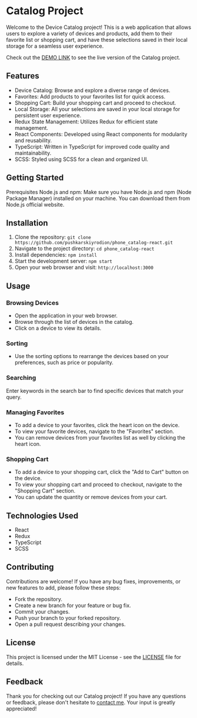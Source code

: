 # Catalog Project

Welcome to the Device Catalog project! This is a web application that allows users to explore a variety of devices and products, add them to their favorite list or shopping cart, and have these selections saved in their local storage for a seamless user experience.

Check out the [DEMO LINK](https://pushkarskiyrodion.github.io/phone_catalog-react/) to see the live version of the Catalog project.

## Features
+ Device Catalog: Browse and explore a diverse range of devices.
+ Favorites: Add products to your favorites list for quick access.
+ Shopping Cart: Build your shopping cart and proceed to checkout.
+ Local Storage: All your selections are saved in your local storage for persistent user experience.
+ Redux State Management: Utilizes Redux for efficient state management.
+ React Components: Developed using React components for modularity and reusability.
+ TypeScript: Written in TypeScript for improved code quality and maintainability.
+ SCSS: Styled using SCSS for a clean and organized UI.

## Getting Started
Prerequisites
Node.js and npm: Make sure you have Node.js and npm (Node Package Manager) installed on your machine. You can download them from Node.js official website.

## Installation

1. Clone the repository: `git clone https://github.com/pushkarskiyrodion/phone_catalog-react.git`
2. Navigate to the project directory: `cd phone_catalog-react`
3. Install dependencies: `npm install`
4. Start the development server: `npm start`
5. Open your web browser and visit: `http://localhost:3000`

## Usage
### Browsing Devices
+ Open the application in your web browser.
+ Browse through the list of devices in the catalog.
+ Click on a device to view its details.

### Sorting
+ Use the sorting options to rearrange the devices based on your preferences, such as price or popularity.

### Searching
Enter keywords in the search bar to find specific devices that match your query.

### Managing Favorites
+ To add a device to your favorites, click the heart icon on the device.
+ To view your favorite devices, navigate to the "Favorites" section.
+ You can remove devices from your favorites list as well by clicking the heart icon.

### Shopping Cart
+ To add a device to your shopping cart, click the "Add to Cart" button on the device.
+ To view your shopping cart and proceed to checkout, navigate to the "Shopping Cart" section.
+ You can update the quantity or remove devices from your cart.

## Technologies Used
+ React
+ Redux
+ TypeScript
+ SCSS

## Contributing
Contributions are welcome! If you have any bug fixes, improvements, or new features to add, please follow these steps:

+ Fork the repository.
+ Create a new branch for your feature or bug fix.
+ Commit your changes.
+ Push your branch to your forked repository.
+ Open a pull request describing your changes.

## License
This project is licensed under the MIT License - see the [LICENSE](https://opensource.org/license/mit/) file for details.

## Feedback

Thank you for checking out our Catalog project! If you have any questions or feedback, please don't hesitate to [contact me](mailto:pushkarskiyrodion@gmail.com). Your input is greatly appreciated!
